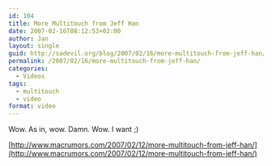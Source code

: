 ```yaml
---
id: 104
title: More Multitouch from Jeff Han
date: 2007-02-16T08:12:53+02:00
author: Jan
layout: single
guid: http://sadevil.org/blog/2007/02/16/more-multitouch-from-jeff-han/
permalink: /2007/02/16/more-multitouch-from-jeff-han/
categories:
  - Videos
tags:
  - multitouch
  - video
format: video
---
```

Wow. As in, wow. Damn. Wow. I want ;)

[http://www.macrumors.com/2007/02/12/more-multitouch-from-jeff-han/](http://www.macrumors.com/2007/02/12/more-multitouch-from-jeff-han/)